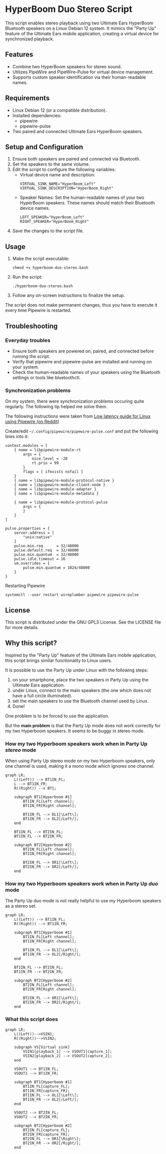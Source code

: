 # HyperBoom Duo Stereo Script

This script enables stereo playback using two Ultimate Ears HyperBoom Bluetooth
speakers on a Linux Debian 12 system. It mimics the "Party Up" feature of the
Ultimate Ears mobile application, creating a virtual device for synchronized
playback.

## Features

- Combine two HyperBoom speakers for stereo sound.
- Utilizes PipeWire and PipeWire-Pulse for virtual device management.
- Supports custom speaker identification via their human-readable names.

## Requirements

- Linux Debian 12 (or a compatible distribution).
- Installed dependencies:
  - pipewire
  - pipewire-pulse
- Two paired and connected Ultimate Ears HyperBoom speakers.

## Setup and Configuration

1. Ensure both speakers are paired and connected via Bluetooth.
2. Set the speakers to the same volume.
3. Edit the script to configure the following variables:
   - Virtual device name and description:
     ```
     VIRTUAL_SINK_NAME="HyperBoom_Left"
     VIRTUAL_SINK_DESCRIPTION="HyperBoom_Right"
     ```
   - Speaker Names: Set the human-readable names of your two HyperBoom speakers.
     These names should match their Bluetooth device names.
     ```
     LEFT_SPEAKER="HyperBoom_Left"
     RIGHT_SPEAKER="HyperBoom_Right"
     ```
4. Save the changes to the script file.

## Usage

1. Make the script executable:
   ```
   chmod +x hyperboom-duo-stereo.bash
   ```
2. Run the script:
   ```
   ./hyperboom-duo-stereo.bash
   ```
3. Follow any on-screen instructions to finalize the setup.

The script does not make permanent changes, thus you have to execute it every
time Pipewire is restarted.

## Troubleshooting

### Everyday troubles

- Ensure both speakers are powered on, paired, and connected before running the
  script.
- Verify that pipewire and pipewire-pulse are installed and running on your
  system.
- Check the human-readable names of your speakers using the Bluetooth settings
  or tools like bluetoothctl.

### Synchronization problems

On my system, there were synchronization problems occuring quite regularly. The
following tip helped me solve them.

The following instructions were taken from [Low latency guide for Linux using Pipewire (on Reddit)](https://www.reddit.com/r/linux_gaming/comments/1gao420/low_latency_guide_for_linux_using_pipewire)

Create/edit `~/.config/pipewire/pipewire-pulse.conf` and put the following lines
into it:

    context.modules = [
        { name = libpipewire-module-rt
            args = {
                nice.level = -20
                rt.prio = 99
            }
            flags = [ ifexists nofail ]
        }
        { name = libpipewire-module-protocol-native }
        { name = libpipewire-module-client-node }
        { name = libpipewire-module-adapter }
        { name = libpipewire-module-metadata }

        { name = libpipewire-module-protocol-pulse
            args = {
            }
        }
    ]

    pulse.properties = {
        server.address = [
            "unix:native"
        ]
        pulse.min.req      = 32/48000
        pulse.default.req  = 32/48000
        pulse.min.quantum  = 32/48000
        pulse.idle.timeout = 16
        vm.overrides = {
            pulse.min.quantum = 1024/48000
        }
    }

Restarting Pipewire

```shell
systemctl --user restart wireplumber pipewire pipewire-pulse
```

## License

This script is distributed under the GNU GPL3 License. See the LICENSE file for
more details.

## Why this script?

Inspired by the "Party Up" feature of the Ultimate Ears mobile application, this
script brings similar functionality to Linux users.

It is possible to use the Party Up under Linux with the following steps:

1. on your smartphone, place the two speakers in Party Up using the Ultimate Ears
   application.
2. under Linux, connect to the main speakers (the one which does not have a full
   circle illuminated).
3. set the main speakers to use the Bluetooth channel used by Linux.
4. Done!

One problem is to be forced to use the application.

But the **main problem** is that the Party Up mode does not work correctly for
my two Hyperboom speakers. It seems to be buggy in stereo mode.

### How my two Hyperboom speakers work when in Party Up *stereo* mode

When using Party Up stereo mode on my two Hyperboom speakers, only one channel
is used, making it a mono mode which ignores one channel.

```mermaid
graph LR;
    L((Left)) --> BT1IN_FL;
    L --> BT1IN_FR;
    R((Right)) --x BT1;

    subgraph BT1[Hyperboom #1]
        BT1IN_FL[Left channel];
        BT1IN_FR[Right channel];

        BT1IN_FL --> OL1[\Left\];
        BT1IN_FR --> OL2[/Left/];
    end

    BT1IN_FL --> BT2IN_FL;
    BT1IN_FL --> BT2IN_FR;

    subgraph BT2[Hyperboom #2]
        BT2IN_FL[Left channel];
        BT2IN_FR[Right channel];

        BT2IN_FL --> OR1[\Left\];
        BT2IN_FR --> OR2[/Left/];
    end
```

### How my two Hyperboom speakers work when in Party Up *duo* mode

The Party Up duo mode is not really helpful to use my Hyperboom speakers as a
stereo set.

```mermaid
graph LR;
    L((Left)) --> BT1IN_FL;
    R((Right)) --> BT1IN_FR;

    subgraph BT1[Hyperboom #1]
        BT1IN_FL[Left channel];
        BT1IN_FR[Right channel];

        BT1IN_FL --> OL1[\Left\];
        BT1IN_FR --> OL2[/Right/];
    end

    BT1IN_FL --> BT2IN_FL;
    BT1IN_FR --> BT2IN_FR;

    subgraph BT2[Hyperboom #2]
        BT2IN_FL[Left channel];
        BT2IN_FR[Right channel];

        BT2IN_FL --> OR1[\Left\];
        BT2IN_FR --> OR2[/Right/];
    end
```

### What this script does
```mermaid
graph LR;
    L((Left))-->VSIN1;
    R((Right))-->VSIN2;

    subgraph VS[Virtual sink]
        VSIN1[playback_1] --> VSOUT1[capture_1];
        VSIN2[playback_2] --> VSOUT2[capture_2];
    end

    VSOUT1 --> BT1IN_FL;
    VSOUT1 --> BT1IN_FR;

    subgraph BT1[Hyperboom #1]
        BT1IN_FL[capture_FL];
        BT1IN_FR[capture_FR];
        BT1IN_FL --> OL1[\Left\];
        BT1IN_FR --> OL2[/Left/];
    end

    VSOUT2 --> BT2IN_FL;
    VSOUT2 --> BT2IN_FR;

    subgraph BT2[Hyperboom #2]
        BT2IN_FL[capture_FL];
        BT2IN_FR[capture_FR];
        BT2IN_FL --> OR1[\Right\];
        BT2IN_FR --> OR2[/Right/];
    end
```
